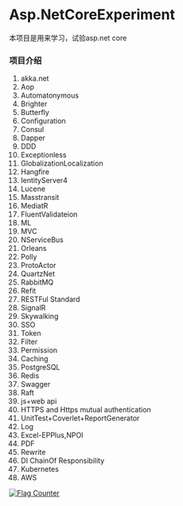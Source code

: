 # Asp.NetCoreExperiment
本项目是用来学习，试验asp.net core
### 项目介绍
1. akka.net
2. Aop
3. Automatonymous
4. Brighter
5. Butterfly
6. Configuration
7. Consul
8. Dapper
9. DDD
10. Exceptionless
11. GlobalizationLocalization
12. Hangfire
13. IentityServer4
14. Lucene
15. Masstransit
16. MediatR
17. FluentValidateion
18. ML
19. MVC
20. NServiceBus
21. Orleans
22. Polly
23. ProtoActor
24. QuartzNet
25. RabbitMQ
26. Refit
27. RESTFul Standard
28. SignalR
29. Skywalking
30. SSO
31. Token
32. Filter
33. Permission
34. Caching
35. PostgreSQL
36. Redis
37. Swagger
39. Raft
40. js+web api
41. HTTPS and Https mutual authentication
42. UnitTest+Coverlet+ReportGenerator
43. Log
44. Excel-EPPlus,NPOI
45. PDF
46. Rewrite
47. DI ChainOf Responsibility
48. Kubernetes
49. AWS


<a href="https://info.flagcounter.com/6o8P"><img src="https://s11.flagcounter.com/count2/6o8P/bg_FFFFFF/txt_000000/border_CCCCCC/columns_2/maxflags_10/viewers_0/labels_0/pageviews_0/flags_0/percent_0/" alt="Flag Counter" border="0"></a>
